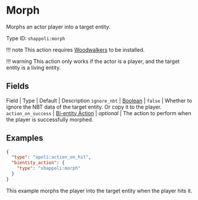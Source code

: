 # Morph

Morphs an actor player into a target entity.

Type ID: `shappoli:morph`

!!! note
    This action requires [Woodwalkers](https://modrinth.com/mod/woodwalkers) to be installed.

!!! warning
    This action only works if the actor is a player, and the target entity is a living entity.

## Fields

Field | Type | Default | Description
`ignore_nbt` | [Boolean](https://origins.readthedocs.io/en/latest/types/data_types/boolean/) | `false` | Whether to ignore the NBT data of the target entity. Or copy it to the player.
`action_on_success` | [Bi-entity Action](../bientity.md) | *optional* | The action to perform when the player is successfully morphed.

## Examples

```json
{
  "type": "apoli:action_on_hit",
  "bientity_action": {
    "type": "shappoli:morph"
  }
}

```

This example morphs the player into the target entity when the player hits it.
